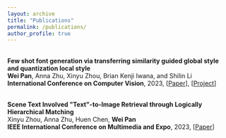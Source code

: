 ```yaml
---
layout: archive
title: "Publications"
permalink: /publications/
author_profile: true
---
```



<p>
<br>
<strong>
Few shot font generation via transferring similarity guided global style and quantization local style
</strong>
<br>
  <strong>Wei Pan</strong>, Anna Zhu, Xinyu Zhou, Brian Kenji Iwana, and Shilin Li
<br>
  <strong>International Conference on Computer Vision</strong>, 2023, [<a href="https://arxiv.org/abs/2309.00827">Paper</a>], [<a href="https://github.com/awei669/VQ-Font">Project</a>]
</p>



<p>
<br>
<strong>
Scene Text Involved "Text"-to-Image Retrieval through Logically Hierarchical Matching
</strong>
<br>
   Xinyu Zhou, Anna Zhu, Huen Chen, <strong>Wei Pan</strong>
<br>
  <strong>IEEE International Conference on Multimedia and Expo</strong>, 2023, [<a href="https://ieeexplore.ieee.org/abstract/document/10219982">Paper</a>]
</p>

